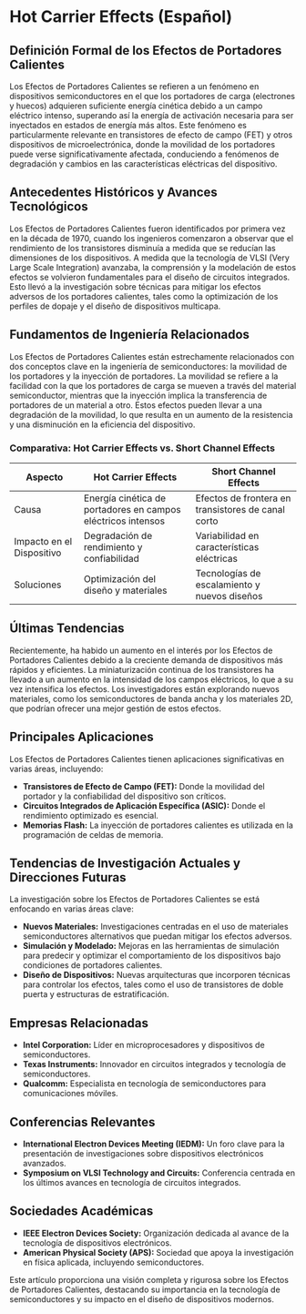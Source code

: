 # Hot Carrier Effects (Español)

## Definición Formal de los Efectos de Portadores Calientes

Los Efectos de Portadores Calientes se refieren a un fenómeno en dispositivos semiconductores en el que los portadores de carga (electrones y huecos) adquieren suficiente energía cinética debido a un campo eléctrico intenso, superando así la energía de activación necesaria para ser inyectados en estados de energía más altos. Este fenómeno es particularmente relevante en transistores de efecto de campo (FET) y otros dispositivos de microelectrónica, donde la movilidad de los portadores puede verse significativamente afectada, conduciendo a fenómenos de degradación y cambios en las características eléctricas del dispositivo.

## Antecedentes Históricos y Avances Tecnológicos

Los Efectos de Portadores Calientes fueron identificados por primera vez en la década de 1970, cuando los ingenieros comenzaron a observar que el rendimiento de los transistores disminuía a medida que se reducían las dimensiones de los dispositivos. A medida que la tecnología de VLSI (Very Large Scale Integration) avanzaba, la comprensión y la modelación de estos efectos se volvieron fundamentales para el diseño de circuitos integrados. Esto llevó a la investigación sobre técnicas para mitigar los efectos adversos de los portadores calientes, tales como la optimización de los perfiles de dopaje y el diseño de dispositivos multicapa.

## Fundamentos de Ingeniería Relacionados

Los Efectos de Portadores Calientes están estrechamente relacionados con dos conceptos clave en la ingeniería de semiconductores: la movilidad de los portadores y la inyección de portadores. La movilidad se refiere a la facilidad con la que los portadores de carga se mueven a través del material semiconductor, mientras que la inyección implica la transferencia de portadores de un material a otro. Estos efectos pueden llevar a una degradación de la movilidad, lo que resulta en un aumento de la resistencia y una disminución en la eficiencia del dispositivo.

### Comparativa: Hot Carrier Effects vs. Short Channel Effects

| Aspecto                       | Hot Carrier Effects                                   | Short Channel Effects                           |
|-------------------------------|------------------------------------------------------|------------------------------------------------|
| Causa                         | Energía cinética de portadores en campos eléctricos intensos | Efectos de frontera en transistores de canal corto |
| Impacto en el Dispositivo     | Degradación de rendimiento y confiabilidad           | Variabilidad en características eléctricas     |
| Soluciones                     | Optimización del diseño y materiales                  | Tecnologías de escalamiento y nuevos diseños   |

## Últimas Tendencias

Recientemente, ha habido un aumento en el interés por los Efectos de Portadores Calientes debido a la creciente demanda de dispositivos más rápidos y eficientes. La miniaturización continua de los transistores ha llevado a un aumento en la intensidad de los campos eléctricos, lo que a su vez intensifica los efectos. Los investigadores están explorando nuevos materiales, como los semiconductores de banda ancha y los materiales 2D, que podrían ofrecer una mejor gestión de estos efectos.

## Principales Aplicaciones

Los Efectos de Portadores Calientes tienen aplicaciones significativas en varias áreas, incluyendo:

- **Transistores de Efecto de Campo (FET):** Donde la movilidad del portador y la confiabilidad del dispositivo son críticos.
- **Circuitos Integrados de Aplicación Específica (ASIC):** Donde el rendimiento optimizado es esencial.
- **Memorias Flash:** La inyección de portadores calientes es utilizada en la programación de celdas de memoria.
  
## Tendencias de Investigación Actuales y Direcciones Futuras

La investigación sobre los Efectos de Portadores Calientes se está enfocando en varias áreas clave:

- **Nuevos Materiales:** Investigaciones centradas en el uso de materiales semiconductores alternativos que puedan mitigar los efectos adversos.
- **Simulación y Modelado:** Mejoras en las herramientas de simulación para predecir y optimizar el comportamiento de los dispositivos bajo condiciones de portadores calientes.
- **Diseño de Dispositivos:** Nuevas arquitecturas que incorporen técnicas para controlar los efectos, tales como el uso de transistores de doble puerta y estructuras de estratificación.

## Empresas Relacionadas

- **Intel Corporation:** Líder en microprocesadores y dispositivos de semiconductores.
- **Texas Instruments:** Innovador en circuitos integrados y tecnología de semiconductores.
- **Qualcomm:** Especialista en tecnología de semiconductores para comunicaciones móviles.

## Conferencias Relevantes

- **International Electron Devices Meeting (IEDM):** Un foro clave para la presentación de investigaciones sobre dispositivos electrónicos avanzados.
- **Symposium on VLSI Technology and Circuits:** Conferencia centrada en los últimos avances en tecnología de circuitos integrados.

## Sociedades Académicas

- **IEEE Electron Devices Society:** Organización dedicada al avance de la tecnología de dispositivos electrónicos.
- **American Physical Society (APS):** Sociedad que apoya la investigación en física aplicada, incluyendo semiconductores.

Este artículo proporciona una visión completa y rigurosa sobre los Efectos de Portadores Calientes, destacando su importancia en la tecnología de semiconductores y su impacto en el diseño de dispositivos modernos.